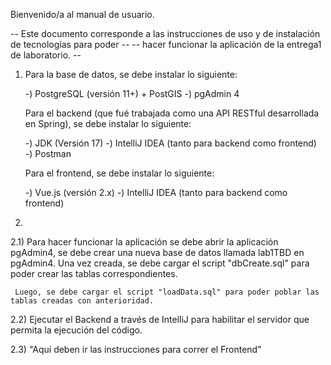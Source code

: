 Bienvenido/a al manual de usuario.


-- Este documento corresponde a las instrucciones de uso y de instalación de tecnologías para poder --
-- hacer funcionar la aplicación de la entrega1 de laboratorio.                                     --


1) Para la base de datos, se debe instalar lo siguiente:

   -) PostgreSQL (versión 11+) + PostGIS
   -) pgAdmin 4
  
   Para el backend (que fué trabajada como una API RESTful desarrollada en Spring), se debe instalar
   lo siguiente:

   -) JDK (Versión 17)
   -) IntelliJ IDEA (tanto para backend como frontend)
   -) Postman

   Para el frontend, se debe instalar lo siguiente:

   -) Vue.js (versión 2.x)
   -) IntelliJ IDEA (tanto para backend como frontend)


2) 

2.1) Para hacer funcionar la aplicación se debe abrir la aplicación pgAdmin4, se debe crear una nueva
     base de datos llamada lab1TBD en pgAdmin4. Una vez creada, se debe cargar el script "dbCreate.sql"
     para poder crear las tablas correspondientes.

     Luego, se debe cargar el script "loadData.sql" para poder poblar las tablas creadas con anterioridad.

2.2) Ejecutar el Backend a través de IntelliJ para habilitar el servidor que permita la ejecución del código.


2.3) "Aquí deben ir las instrucciones para correr el Frontend"

